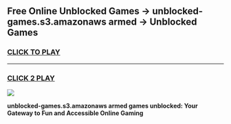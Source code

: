 
## Free Online Unblocked Games → unblocked-games.s3.amazonaws armed → Unblocked Games
<h3>
<a href="https://premium.freeplayer.one?title=unblocked-games.s3.amazonaws_armed&ref=21F">CLICK TO PLAY</a></h3>
<hr>

<h3>
<a href="https://premium.freeplayer.one?title=unblocked-games.s3.amazonaws_armed&ref=21F">CLICK 2 PLAY</a>
  
</h3>

<a href="https://premium.freeplayer.one?title=unblocked-games.s3.amazonaws_armed&ref=21F/"><img src="https://clearcache.store/games.png"></a>


**unblocked-games.s3.amazonaws armed games unblocked: Your Gateway to Fun and Accessible Online Gaming**
